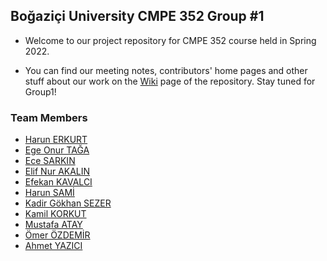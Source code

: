 ## Boğaziçi University CMPE 352 Group #1 
  
- Welcome to our project repository for CMPE 352 course held in Spring 2022.

- You can find our meeting notes, contributors' home pages and other stuff about our work on the <a href="https://github.com/bounswe/bounswe2022group1/wiki">Wiki</a> page of the repository. Stay tuned for Group1!

### Team Members


- [Harun ERKURT](https://github.com/bounswe/bounswe2022group1/wiki/Harun-Erkurt)
- [Ege Onur TAĞA](https://github.com/bounswe/bounswe2022group1/wiki/Ege-Onur-Taga)
- [Ece SARKIN](https://github.com/bounswe/bounswe2022group1/wiki/Ece-Sarkın)
- [Elif Nur AKALIN](https://github.com/bounswe/bounswe2022group1/wiki/Elif-Nur-Akalın)
- [Efekan KAVALCI](https://github.com/bounswe/bounswe2022group1/wiki/Efekan-Kavalci)
- [Harun SAMİ](https://github.com/bounswe/bounswe2022group1/wiki/Harun-Sami)
- [Kadir Gökhan SEZER](https://github.com/bounswe/bounswe2022group1/wiki/Kadir-Gokhan-Sezer)
- [Kamil KORKUT](https://github.com/bounswe/bounswe2022group1/wiki/Kamil-Korkut)
- [Mustafa ATAY](https://github.com/bounswe/bounswe2022group1/wiki/Mustafa-Atay)
- [Ömer ÖZDEMİR](https://github.com/bounswe/bounswe2022group1/wiki/Ömer-Özdemir)
- [Ahmet YAZICI](https://github.com/bounswe/bounswe2022group1/wiki/Ahmet-Yazici)
